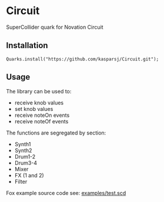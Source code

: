 # Circuit

SuperCollider quark for Novation Circuit

## Installation

`Quarks.install("https://github.com/kasparsj/Circuit.git");`

## Usage

The library can be used to:

- receive knob values
- set knob values
- receive noteOn events
- receive noteOf events

The functions are segregated by section:

- Synth1
- Synth2
- Drum1-2
- Drum3-4
- Mixer
- FX (1 and 2)
- Filter

Fox example source code see: [examples/test.scd](https://github.com/kasparsj/Circuit/blob/main/examples/test.scd)
